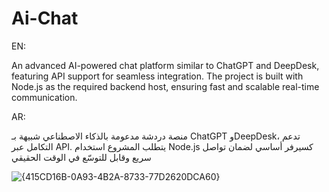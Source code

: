 # Ai-Chat

EN:

An advanced AI-powered chat platform similar to ChatGPT and DeepDesk, featuring API support for seamless integration. The project is built with Node.js as the required backend host, ensuring fast and scalable real-time communication.


AR:

منصة دردشة مدعومة بالذكاء الاصطناعي شبيهة بـ ChatGPT وDeepDesk، تدعم التكامل عبر API. يتطلب المشروع استخدام Node.js كسيرفر أساسي لضمان تواصل سريع وقابل للتوسّع في الوقت الحقيقي


![{415CD16B-0A93-4B2A-8733-77D2620DCA60}](https://github.com/user-attachments/assets/58737312-1a4a-4e9c-8a53-c5570ae58182)
